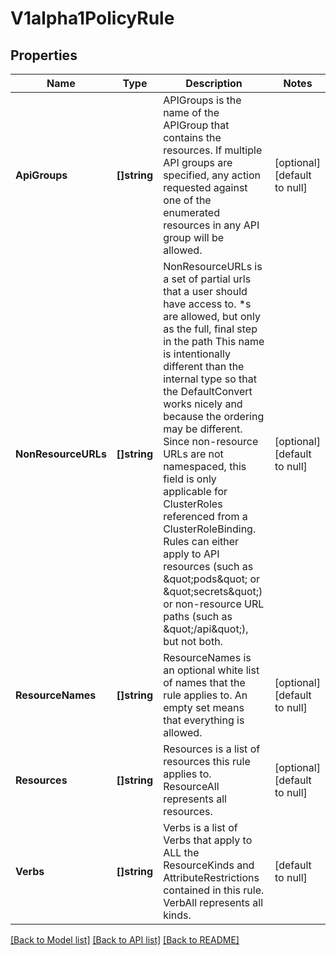 # V1alpha1PolicyRule

## Properties
Name | Type | Description | Notes
------------ | ------------- | ------------- | -------------
**ApiGroups** | **[]string** | APIGroups is the name of the APIGroup that contains the resources.  If multiple API groups are specified, any action requested against one of the enumerated resources in any API group will be allowed. | [optional] [default to null]
**NonResourceURLs** | **[]string** | NonResourceURLs is a set of partial urls that a user should have access to.  *s are allowed, but only as the full, final step in the path This name is intentionally different than the internal type so that the DefaultConvert works nicely and because the ordering may be different. Since non-resource URLs are not namespaced, this field is only applicable for ClusterRoles referenced from a ClusterRoleBinding. Rules can either apply to API resources (such as \&quot;pods\&quot; or \&quot;secrets\&quot;) or non-resource URL paths (such as \&quot;/api\&quot;),  but not both. | [optional] [default to null]
**ResourceNames** | **[]string** | ResourceNames is an optional white list of names that the rule applies to.  An empty set means that everything is allowed. | [optional] [default to null]
**Resources** | **[]string** | Resources is a list of resources this rule applies to.  ResourceAll represents all resources. | [optional] [default to null]
**Verbs** | **[]string** | Verbs is a list of Verbs that apply to ALL the ResourceKinds and AttributeRestrictions contained in this rule.  VerbAll represents all kinds. | [default to null]

[[Back to Model list]](../README.md#documentation-for-models) [[Back to API list]](../README.md#documentation-for-api-endpoints) [[Back to README]](../README.md)



